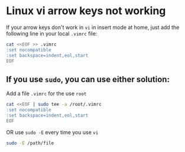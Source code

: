 # Linux vi arrow keys not working
If your arrow keys don't work in `vi` in insert mode at home, just add the following line in your local `.vimrc` file:

```sh
cat <<EOF >> .vimrc
:set nocompatible
:set backspace=indent,eol,start
EOF
```

## If you use `sudo`, you can use either solution:

Add a file `.vimrc` for the use `root`
```sh
cat <<EOF | sudo tee -a /root/.vimrc
:set nocompatible
:set backspace=indent,eol,start
EOF
```

OR use `sudo -E` every time you use `vi`

```sh
sudo -E /path/file
```
